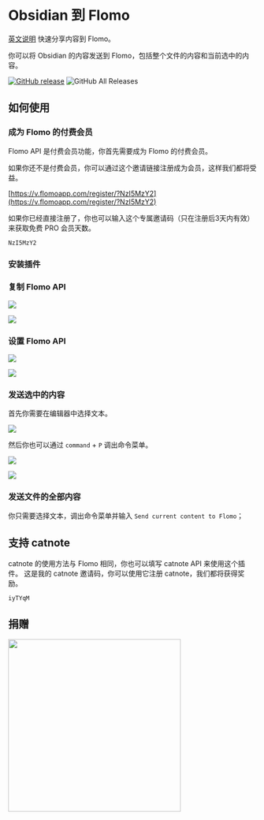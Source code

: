 # Obsidian 到 Flomo
[英文说明](README.md)
快速分享内容到 Flomo。

你可以将 Obsidian 的内容发送到 Flomo，包括整个文件的内容和当前选中的内容。

[![GitHub release](https://img.shields.io/github/v/release/metal-young/obsidian-to-flomo?style=for-the-badge&sort=semver)](https://github.com/metal-young/obsidian-to-flomo/releases/latest)
![GitHub All Releases](https://img.shields.io/github/downloads/metal-young/obsidian-to-flomo/total?style=for-the-badge)

## 如何使用 

### 成为 Flomo 的付费会员

Flomo API 是付费会员功能，你首先需要成为 Flomo 的付费会员。

如果你还不是付费会员，你可以通过这个邀请链接注册成为会员，这样我们都将受益。

[https://v.flomoapp.com/register/?NzI5MzY2](https://v.flomoapp.com/register/?NzI5MzY2)

如果你已经直接注册了，你也可以输入这个专属邀请码（只在注册后3天内有效）来获取免费 PRO 会员天数。

```
NzI5MzY2
```

### 安装插件

### 复制 Flomo API

![](https://cdn.metalyoung.com/202210/4189df9a713c42f5f2e05e3864078375.png)

![](https://cdn.metalyoung.com/202210/779e61675387c1e9b1025d15c1384ea2.png)

### 设置 Flomo API

![](https://cdn.metalyoung.com/202210/b571bbdcd680fe84a1b35890ebf53b94.png)

![](https://cdn.metalyoung.com/202210/9b02789ba6ff50b113970fda0c1c9121.png)


### 发送选中的内容

首先你需要在编辑器中选择文本。

![](https://cdn.metalyoung.com/202210/510e64df1409646a421f23b7597965c3.png)

然后你也可以通过 `command` + `P` 调出命令菜单。

![](https://cdn.metalyoung.com/202210/32ab062ed85d121e45052058c79af1e1.png)

![](https://cdn.metalyoung.com/202210/e9da4e4bfe8406a1c6fa0e02374a3586.png)

### 发送文件的全部内容

你只需要选择文本，调出命令菜单并输入 `Send current content to Flomo`；

## 支持 catnote
catnote 的使用方法与 Flomo 相同，你也可以填写 catnote API 来使用这个插件。
这是我的 catnote 邀请码，你可以使用它注册 catnote，我们都将获得奖励。
```
iyTYqM
```

## 捐赠

<img src="https://cdn.metalyoung.com/202210/80588be2aa1b72796ecbf3f5dd32cab7.JPG" width="350px">